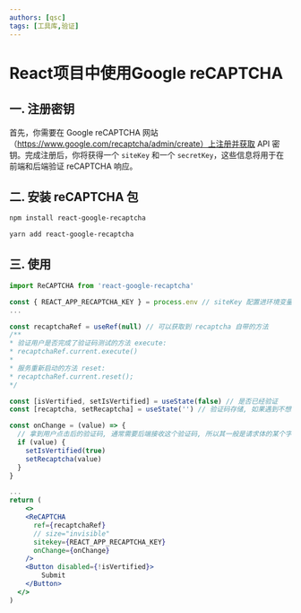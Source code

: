 ```yaml
---
authors: [qsc]
tags: [工具库,验证]
---
```




# React项目中使用Google reCAPTCHA

## 一. 注册密钥

首先，你需要在 Google reCAPTCHA 网站（https://www.google.com/recaptcha/admin/create）上注册并获取 API 密钥。完成注册后，你将获得一个 `siteKey` 和一个 `secretKey`，这些信息将用于在前端和后端验证 reCAPTCHA 响应。



## 二. 安装 reCAPTCHA 包

```bash title="npm"
npm install react-google-recaptcha
```

```bash title="yarn"
yarn add react-google-recaptcha
```

## 三. 使用

```jsx  title="部分代码示意"
import ReCAPTCHA from 'react-google-recaptcha'

const { REACT_APP_RECAPTCHA_KEY } = process.env // siteKey 配置进环境变量, 通常测试环境和正式环境是不一样的
...

const recaptchaRef = useRef(null) // 可以获取到 recaptcha 自带的方法
/**
* 验证用户是否完成了验证码测试的方法 execute: 
* recaptchaRef.current.execute()
* 
* 服务重新启动的方法 reset: 
* recaptchaRef.current.reset();
*/

const [isVertified, setIsVertified] = useState(false) // 是否已经验证
const [recaptcha, setRecaptcha] = useState('') // 验证码存储, 如果遇到不想更新视图的场景, 考虑使用 useRef 储存

const onChange = (value) => {
  // 拿到用户点击后的验证码, 通常需要后端接收这个验证码, 所以其一般是请求体的某个字段值
  if (value) {
    setIsVertified(true)
    setRecaptcha(value)
  }
}

...
return (
	<>
    <ReCAPTCHA
      ref={recaptchaRef}
      // size="invisible"
      sitekey={REACT_APP_RECAPTCHA_KEY}
      onChange={onChange}
    />
    <Button disabled={!isVertified}>
        Submit
    </Button>
  </>
)


```

